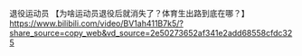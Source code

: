 退役运动员 
【为啥运动员退役后就消失了？体育生出路到底在哪？】 https://www.bilibili.com/video/BV1ah411B7k5/?share_source=copy_web&vd_source=2e50273652af341e2add68558cfdc325